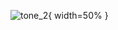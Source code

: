 ![tone_2](https://user-images.githubusercontent.com/19900463/99136958-85341200-2630-11eb-846a-1357ae69dfe7.png){ width=50% }
